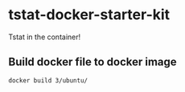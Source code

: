 # tstat-docker-starter-kit

Tstat in the container!

## Build docker file to docker image

```bash
docker build 3/ubuntu/
```
